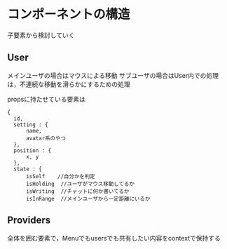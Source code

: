 # コンポーネントの構造
子要素から検討していく
## User
メインユーザの場合はマウスによる移動
サブユーザの場合はUser内での処理は，不連続な移動を滑らかにするための処理

propsに持たせている要素は
```
{
  id,
  setting : {
      name,
      avatar系のやつ
  },
  position : {
      x, y
  },
  state : {
      isSelf    //自分かを判定
      isHolding  //ユーザがマウス移動してるか
      isWriting  //チャットに何か書いてるか
      isInRange  //メインユーザから一定距離にいるか

```


## Providers
全体を囲む要素で，Menuでもusersでも共有したい内容をcontextで保持する



